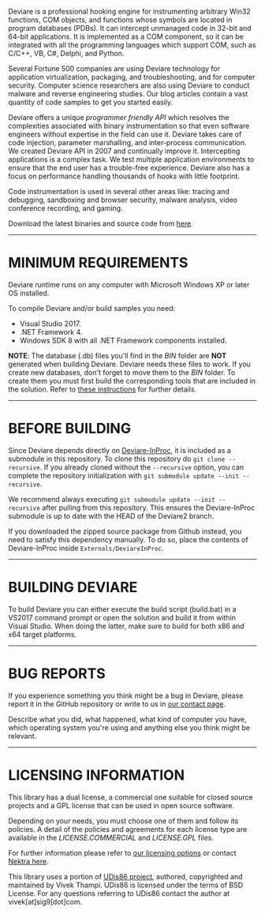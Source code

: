 Deviare is a professional hooking engine for instrumenting arbitrary Win32
functions, COM objects, and functions whose symbols are located in program
databases (PDBs). It can intercept unmanaged code in 32-bit and 64-bit
applications. It is implemented as a COM component, so it can be integrated
with all the programming languages which support COM, such as C/C++, VB, C#,
Delphi, and Python.

Several Fortune 500 companies are using Deviare technology for application
virtualization, packaging, and troubleshooting, and for computer security.
Computer science researchers are also using Deviare to conduct malware and
reverse engineering studies. Our blog articles contain a vast quantity of
code samples to get you started easily.

Deviare offers a unique *programmer friendly API* which resolves the
complexities associated with binary instrumentation so that even software
engineers without expertise in the field can use it. Deviare takes care of
code injection, parameter marshalling, and inter-process communication. We
created Deviare API in 2007 and continually improve it. Intercepting
applications is a complex task. We test multiple application environments to
ensure that the end user has a trouble-free experience. Deviare also has a
focus on performance handling thousands of hooks with little footprint.

Code instrumentation is used in several other areas like: tracing and
debugging, sandboxing and browser security, malware analysis, video
conference recording, and gaming.

Download the latest binaries and source code from
[here](https://github.com/nektra/Deviare2/releases).


----------------------
# MINIMUM REQUIREMENTS

Deviare runtime runs on any computer with Microsoft Windows XP or later OS
installed.

To compile Deviare and/or build samples you need:

- Visual Studio 2017.
- .NET Framework 4.
- Windows SDK 8 with all .NET Framework components installed.


**NOTE**: The database (.db) files you'll find in the *BIN* folder are **NOT**
generated when building Deviare. Deviare needs these files to work. If you
create new databases, don't forget to move them to the *BIN* folder.
To create them you must first build the corresponding tools that are
included in the solution. Refer to [these instructions](Source/Database/Generator/README.txt) for further details.


-------------
# BEFORE BUILDING

Since Deviare depends directly on [Deviare-InProc][Deviare InProc github], it is
included as a submodule in this repository. To clone this repository do
`git clone --recursive`. If you already cloned without the `--recursive` option,
you can complete the repository initialization with `git submodule update --init --recursive`.

We recommend always executing `git submodule update --init --recursive` after pulling from this repository.
This ensures the Deviare-InProc submodule is up to date with the HEAD of the Deviare2 branch.

If you downloaded the zipped source package from Github instead, you need to satisfy this dependency manually.
To do so, place the contents of Deviare-InProc inside `Externals/DeviareInProc`.


-------------
# BUILDING DEVIARE

To build Deviare you can either execute the build script (build.bat) in a VS2017
 command prompt or open the solution and build it from within Visual Studio.
 When doing the latter, make sure to build for both x86 and x64 target platforms.
 

-------------
# BUG REPORTS

If you experience something you think might be a bug in Deviare, please
report it in the GitHub repository or write to us in [our contact page][Nektra contact].

Describe what you did, what happened, what kind of computer you have,
which operating system you're using and anything else you think might
be relevant.


-----------------------
# LICENSING INFORMATION

This library has a dual license, a commercial one suitable for closed source
projects and a GPL license that can be used in open source software.

Depending on your needs, you must choose one of them and follow its policies.
A detail of the policies and agreements for each license type are available in
the *LICENSE.COMMERCIAL* and *LICENSE.GPL* files.

For further information please refer to [our licensing options][Deviare homepage] or
contact [Nektra here][Nektra contact].

This library uses a portion of [UDis86 project][UDis86 link], authored, 
copyrighted and maintained by Vivek Thampi. UDis86 is licensed under
the terms of BSD License. For any questions referring to UDis86 contact the
author at vivek[at]sig9[dot]com.

[UDis86 link]: http://udis86.sourceforge.net/
[Nektra contact]: http://www.nektra.com/contact/
[Deviare homepage]: http://www.nektra.com/products/deviare-api-hook-windows/
[Deviare InProc github]: https://github.com/nektra/Deviare-InProc